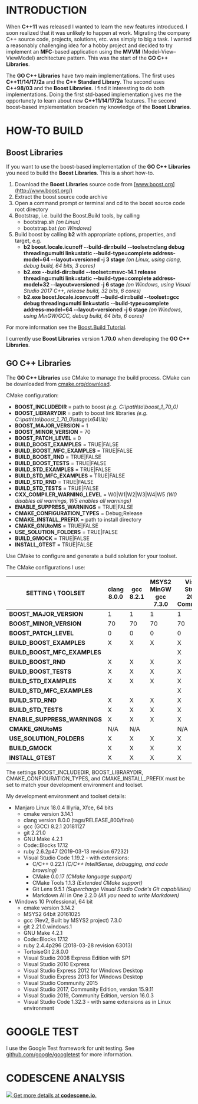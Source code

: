 # INTRODUCTION

When **C++11** was released I wanted to learn the new features introduced. I soon realized that it was
unlikely to happen at work. Migrating the company C++ source code, projects, solutions, etc. was
simply to big a task. I wanted a reasonably challenging idea for a hobby project and decided to try
implement an **MFC**-based application using the **MVVM** (Model–View–ViewModel) architecture pattern.
This was the start of the **GO C++ Libraries**.

The **GO C++ Libraries** have two main implementations. The first uses **C++11/14/17/2a** and the
**C++ Standard Library**. The second uses **C++98/03** and the **Boost Libraries**. I find it
interesting to do both implementations. Doing the first std-based implementation gives me the
opportunety to learn about new **C++11/14/17/2a** features. The second boost-based implementation
broaden my knowledge of the **Boost Libraries**.

# HOW-TO BUILD

## Boost Libraries

If you want to use the boost-based implementation of the **GO C++ Libraries** you need to build the
**Boost Libraries**. This is a short how-to.

1. Download the **Boost Libraries** source code from [www.boost.org](http://www.boost.org/)
1. Extract the boost source code archive
1. Open a command prompt or terminal and cd to the boost source code root directory
1. Bootstrap, i.e. build the Boost.Build tools, by calling
   * bootstrap.sh _(on Linux)_
   * bootstrap.bat _(on Windows)_
1. Build boost by calling **b2** with appropriate options, properties, and target, e.g.
   * __b2 boost.locale.icu=off --build-dir=build --toolset=clang debug threading=multi link=static --build-type=complete address-model=64 --layout=versioned -j 3 stage__
     _(on Linux, using clang, debug build, 64 bits, 3 cores)_
   * __b2.exe --build-dir=build --toolset=msvc-14.1 release threading=multi link=static --build-type=complete address-model=32 --layout=versioned -j 6 stage__
     _(on Windows, using Visual Studio 2017 C++, release build, 32 bits, 6 cores)_
   * __b2.exe boost.locale.iconv=off --build-dir=build --toolset=gcc debug threading=multi link=static --build-type=complete address-model=64 --layout=versioned -j 6 stage__
     _(on Windows, using MinGW/GCC, debug build, 64 bits, 6 cores)_

For more information see the [Boost.Build Tutorial](http://www.boost.org/build/tutorial.html).

I currently use **Boost Libraries** version **1.70.0** when developing the **GO C++ Libraries**.

## GO C++ Libraries

The **GO C++ Libraries** use CMake to manage the build process. CMake can be downloaded from
[cmake.org/download](https://cmake.org/download/).

CMake configuration:

 * **BOOST_INCLUDEDIR** = path to boost *(e.g. C:\path\to\boost_1_70_0)*
 * **BOOST_LIBRARYDIR** = path to boost link libraries *(e.g. C:\path\to\boost_1_70_0\stage\x64\lib)*
 * **BOOST_MAJOR_VERSION** = 1
 * **BOOST_MINOR_VERSION** = 70
 * **BOOST_PATCH_LEVEL** = 0
 * **BUILD_BOOST_EXAMPLES** = TRUE|FALSE
 * **BUILD_BOOST_MFC_EXAMPLES** = TRUE|FALSE
 * **BUILD_BOOST_RND** = TRUE|FALSE
 * **BUILD_BOOST_TESTS** = TRUE|FALSE
 * **BUILD_STD_EXAMPLES** = TRUE|FALSE
 * **BUILD_STD_MFC_EXAMPLES** = TRUE|FALSE
 * **BUILD_STD_RND** = TRUE|FALSE
 * **BUILD_STD_TESTS** = TRUE|FALSE
 * **CXX_COMPILER_WARNING_LEVEL** = W0|W1|W2|W3|W4|W5 *(W0 disables all warnings, W5 enables all warnings)*
 * **ENABLE_SUPPRESS_WARNINGS** = TRUE|FALSE
 * **CMAKE_CONFIGURATION_TYPES** = Debug;Release
 * **CMAKE_INSTALL_PREFIX** = path to install directory
 * **CMAKE_GNUtoMS** = TRUE|FALSE
 * **USE_SOLUTION_FOLDERS** = TRUE|FALSE
 * **BUILD_GMOCK** = TRUE|FALSE
 * **INSTALL_GTEST** = TRUE|FALSE

Use CMake to configure and generate a build solution for your toolset.

The CMake configurations I use:

**SETTING \ TOOLSET**      |clang 8.0.0|gcc 8.2.1|MSYS2 MinGW gcc 7.3.0|Visual Studio 2019 Community|Visual Studio 2017 Community|Visual Studio 2015 Community|Visual Studio 2013 Express|Visual Studio 2012 Express|Visual Studio 2010 Express|Visual Studio 2008 Professional|Visual Studio 2008 Express
---------------------------|-----------|---------|---------------------|----------------------------|----------------------------|----------------------------|--------------------------|--------------------------|--------------------------|-------------------------------|--------------------------
**BOOST_MAJOR_VERSION** | 1 | 1 | 1 | 1 | 1 | 1 | 1 | 1 | 1 | 1 | 1 
**BOOST_MINOR_VERSION** | 70 | 70 | 70 | 70 | 70 | 70 | 70 | 70 | 70 | 70 | 70 
**BOOST_PATCH_LEVEL** | 0 | 0 | 0 | 0 | 0 | 0 | 0 | 0 | 0 | 0 | 0 
**BUILD_BOOST_EXAMPLES** | X | X | X | X | X | X | X | X | X | X | X 
**BUILD_BOOST_MFC_EXAMPLES** | | | | X | X | X | | | | X | 
**BUILD_BOOST_RND** | X | X | X | X | X | X | X | X | X | X | X 
**BUILD_BOOST_TESTS** | X | X | X | X | X | X | X | X | X | X | X 
**BUILD_STD_EXAMPLES** | X | X | X | X | X | X | X | X | X | X | X 
**BUILD_STD_MFC_EXAMPLES** | | | | X | X | X | | | | | 
**BUILD_STD_RND** | X | X | X | X | X | X | X | X | X | | 
**BUILD_STD_TESTS** | X | X | X | X | X | X | X | X | X | | 
**ENABLE_SUPPRESS_WARNINGS** | X | X | X | X | X | X | X | X | X | X | X 
**CMAKE_GNUtoMS** | N/A | N/A | | N/A | N/A | N/A | N/A | N/A | N/A | N/A | N/A
**USE_SOLUTION_FOLDERS** | X | X | X | X | X | X | X | X | | | 
**BUILD_GMOCK** | X | X | X | X | X | X | X | X | X | X | X 
**INSTALL_GTEST** | X | X | X | X | X | X | X | X | X | X | X 

The settings BOOST_INCLUDEDIR, BOOST_LIBRARYDIR, CMAKE_CONFIGURATION_TYPES, and
CMAKE_INSTALL_PREFIX must be set to match your development environment and toolset.

My development environment and toolset details:

* Manjaro Linux 18.0.4 Illyria, Xfce, 64 bits
  * cmake version 3.14.1
  * clang version 8.0.0 (tags/RELEASE_800/final)
  * gcc (GCC) 8.2.1 20181127
  * git 2.21.0
  * GNU Make 4.2.1
  * Code::Blocks 17.12
  * ruby 2.6.2p47 (2019-03-13 revision 67232)
  * Visual Studio Code 1.19.2 - with extensions:
    * C/C++ 0.22.1 _(C/C++ IntelliSense, debugging, and code browsing)_
    * CMake 0.0.17 _(CMake language support)_
    * CMake Tools 1.1.3 _(Extended CMake support)_
    * Git Lens 9.5.1 _(Supercharge Visual Studio Code's Git capabilities)_
    * Markdown All in One 2.2.0 _(All you need to write Markdown)_
* Windows 10 Professional, 64 bit
  * cmake version 3.14.2
  * MSYS2 64bit 20161025
  * gcc (Rev2, Built by MSYS2 project) 7.3.0
  * git 2.21.0.windows.1
  * GNU Make 4.2.1
  * Code::Blocks 17.12
  * ruby 2.4.4p296 (2018-03-28 revision 63013)
  * TortoiseGit 2.8.0.0
  * Visual Studio 2008 Express Edition with SP1
  * Visual Studio 2010 Express
  * Visual Studio Express 2012 for Windows Desktop
  * Visual Studio Express 2013 for Windows Desktop
  * Visual Studio Community 2015
  * Visual Studio 2017, Community Edition, version 15.9.11
  * Visual Studio 2019, Community Edition, version 16.0.3
  * Visual Studio Code 1.32.3 - with same extensions as in Linux environment

# GOOGLE TEST

I use the Google Test framework for unit testing. See [github.com/google/googletest](https://github.com/google/googletest) for more information.

# CODESCENE ANALYSIS

[![](https://codescene.io/projects/1082/status.svg) Get more details at **codescene.io**.](https://codescene.io/projects/1082/jobs/latest-successful/results)
